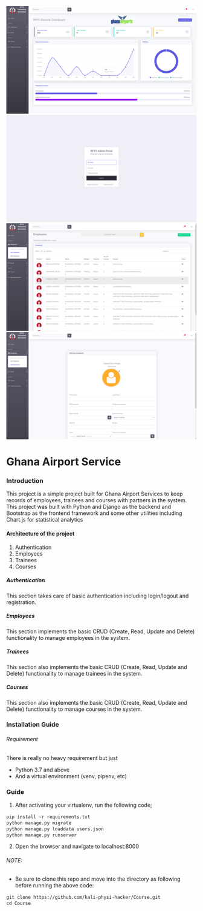 ![Dashboard](project-images/dashboard.png)
![Login Page](project-images/login.png)
![Employee List](project-images/employee-list.png)
![Employee Add](project-images/add_employee.png)
# Ghana Airport Service

### Introduction
This project is a simple project built for Ghana Airport Services
to keep records of employees, trainees and courses with partners in
the system.
This project was built with Python and Django as the backend
and Bootstrap as the frontend framework and some other utilities
including Chart.js for statistical analytics

#### Architecture of the project
1. Authentication
2. Employees
3. Trainees
4. Courses


##### Authentication
This section takes care of basic authentication including login/logout
and registration.

##### Employees
This section implements the basic CRUD (Create, Read, Update and
Delete) functionality to manage employees in the system.

##### Trainees 
This section also implements the basic CRUD (Create, Read, Update 
and Delete) functionality to manage trainees in the system.

##### Courses
This section also implements the basic CRUD (Create, Read, Update
and Delete) functionality to manage courses in the system.


### Installation Guide
###### Requirement
There is really no heavy requirement but just 
- Python 3.7 and above
- And a virtual environment (venv, pipenv, etc)

### Guide
1. After activating your virtualenv, run the following code;
```shell script
pip install -r requirements.txt
python manage.py migrate
python manage.py loaddata users.json
python manage.py runserver
```
2. Open the browser and navigate to localhost:8000

###### NOTE:
- Be sure to clone this repo and move into the directory
 as following before running the above code:
```shell script
git clone https://github.com/kali-physi-hacker/Course.git
cd Course
```



